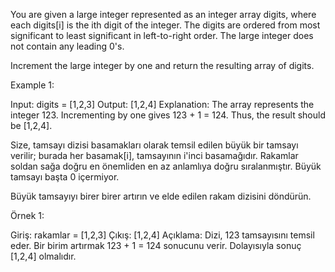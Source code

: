 You are given a large integer represented as an integer array digits, where each digits[i] is the ith digit of the integer. The digits are ordered from most significant to least significant in left-to-right order. The large integer does not contain any leading 0's.

Increment the large integer by one and return the resulting array of digits.

 

Example 1:

Input: digits = [1,2,3]
Output: [1,2,4]
Explanation: The array represents the integer 123.
Incrementing by one gives 123 + 1 = 124.
Thus, the result should be [1,2,4].

Size, tamsayı dizisi basamakları olarak temsil edilen büyük bir tamsayı verilir; burada her basamak[i], tamsayının i'inci basamağıdır. Rakamlar soldan sağa doğru en önemliden en az anlamlıya doğru sıralanmıştır. Büyük tamsayı başta 0 içermiyor.

Büyük tamsayıyı birer birer artırın ve elde edilen rakam dizisini döndürün.



Örnek 1:

Giriş: rakamlar = [1,2,3]
Çıkış: [1,2,4]
Açıklama: Dizi, 123 tamsayısını temsil eder.
Bir birim artırmak 123 + 1 = 124 sonucunu verir.
Dolayısıyla sonuç [1,2,4] olmalıdır.
